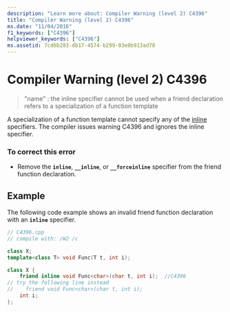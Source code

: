 ```yaml
---
description: "Learn more about: Compiler Warning (level 2) C4396"
title: "Compiler Warning (level 2) C4396"
ms.date: "11/04/2016"
f1_keywords: ["C4396"]
helpviewer_keywords: ["C4396"]
ms.assetid: 7cd6b283-db17-4574-b299-03e0b913ad70
---
```

# Compiler Warning (level 2) C4396

> "name" : the inline specifier cannot be used when a friend declaration refers to a specialization of a function template

A specialization of a function template cannot specify any of the [inline](../../cpp/inline-functions-cpp.md) specifiers. The compiler issues warning C4396 and ignores the inline specifier.

### To correct this error

- Remove the **`inline`**, **`__inline`**, or **`__forceinline`** specifier from the friend function declaration.

## Example

The following code example shows an invalid friend function declaration with an **`inline`** specifier.

```cpp
// C4396.cpp
// compile with: /W2 /c

class X;
template<class T> void Func(T t, int i);

class X {
    friend inline void Func<char>(char t, int i);  //C4396
// try the following line instead
//    friend void Func<char>(char t, int i);
    int i;
};
```
